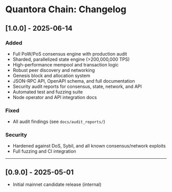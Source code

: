 # Quantora Chain: Changelog

## [1.0.0] - 2025-06-14

### Added
- Full PoW/PoS consensus engine with production audit
- Sharded, parallelized state engine (>200,000,000 TPS)
- High-performance mempool and transaction logic
- Robust peer discovery and networking
- Genesis block and allocation system
- JSON-RPC API, OpenAPI schema, and full documentation
- Security audit reports for consensus, state, network, and API
- Automated test and fuzzing suite
- Node operator and API integration docs

### Fixed
- All audit findings (see `docs/audit_reports/`)

### Security
- Hardened against DoS, Sybil, and all known consensus/network exploits
- Full fuzzing and CI integration

---

## [0.9.0] - 2025-05-01

- Initial mainnet candidate release (internal)